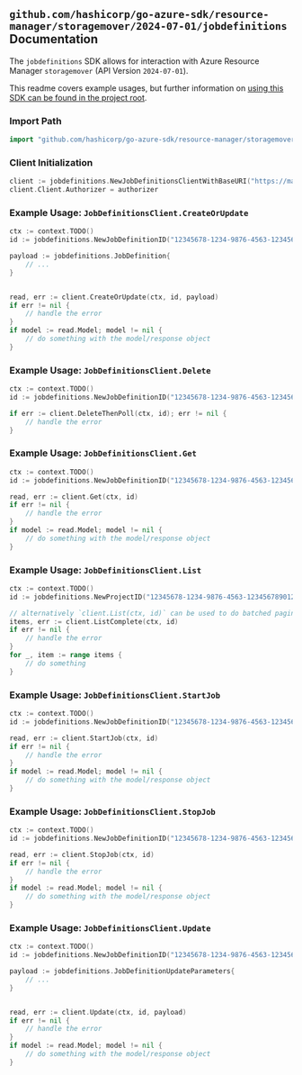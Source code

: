 
## `github.com/hashicorp/go-azure-sdk/resource-manager/storagemover/2024-07-01/jobdefinitions` Documentation

The `jobdefinitions` SDK allows for interaction with Azure Resource Manager `storagemover` (API Version `2024-07-01`).

This readme covers example usages, but further information on [using this SDK can be found in the project root](https://github.com/hashicorp/go-azure-sdk/tree/main/docs).

### Import Path

```go
import "github.com/hashicorp/go-azure-sdk/resource-manager/storagemover/2024-07-01/jobdefinitions"
```


### Client Initialization

```go
client := jobdefinitions.NewJobDefinitionsClientWithBaseURI("https://management.azure.com")
client.Client.Authorizer = authorizer
```


### Example Usage: `JobDefinitionsClient.CreateOrUpdate`

```go
ctx := context.TODO()
id := jobdefinitions.NewJobDefinitionID("12345678-1234-9876-4563-123456789012", "example-resource-group", "storageMoverName", "projectName", "jobDefinitionName")

payload := jobdefinitions.JobDefinition{
	// ...
}


read, err := client.CreateOrUpdate(ctx, id, payload)
if err != nil {
	// handle the error
}
if model := read.Model; model != nil {
	// do something with the model/response object
}
```


### Example Usage: `JobDefinitionsClient.Delete`

```go
ctx := context.TODO()
id := jobdefinitions.NewJobDefinitionID("12345678-1234-9876-4563-123456789012", "example-resource-group", "storageMoverName", "projectName", "jobDefinitionName")

if err := client.DeleteThenPoll(ctx, id); err != nil {
	// handle the error
}
```


### Example Usage: `JobDefinitionsClient.Get`

```go
ctx := context.TODO()
id := jobdefinitions.NewJobDefinitionID("12345678-1234-9876-4563-123456789012", "example-resource-group", "storageMoverName", "projectName", "jobDefinitionName")

read, err := client.Get(ctx, id)
if err != nil {
	// handle the error
}
if model := read.Model; model != nil {
	// do something with the model/response object
}
```


### Example Usage: `JobDefinitionsClient.List`

```go
ctx := context.TODO()
id := jobdefinitions.NewProjectID("12345678-1234-9876-4563-123456789012", "example-resource-group", "storageMoverName", "projectName")

// alternatively `client.List(ctx, id)` can be used to do batched pagination
items, err := client.ListComplete(ctx, id)
if err != nil {
	// handle the error
}
for _, item := range items {
	// do something
}
```


### Example Usage: `JobDefinitionsClient.StartJob`

```go
ctx := context.TODO()
id := jobdefinitions.NewJobDefinitionID("12345678-1234-9876-4563-123456789012", "example-resource-group", "storageMoverName", "projectName", "jobDefinitionName")

read, err := client.StartJob(ctx, id)
if err != nil {
	// handle the error
}
if model := read.Model; model != nil {
	// do something with the model/response object
}
```


### Example Usage: `JobDefinitionsClient.StopJob`

```go
ctx := context.TODO()
id := jobdefinitions.NewJobDefinitionID("12345678-1234-9876-4563-123456789012", "example-resource-group", "storageMoverName", "projectName", "jobDefinitionName")

read, err := client.StopJob(ctx, id)
if err != nil {
	// handle the error
}
if model := read.Model; model != nil {
	// do something with the model/response object
}
```


### Example Usage: `JobDefinitionsClient.Update`

```go
ctx := context.TODO()
id := jobdefinitions.NewJobDefinitionID("12345678-1234-9876-4563-123456789012", "example-resource-group", "storageMoverName", "projectName", "jobDefinitionName")

payload := jobdefinitions.JobDefinitionUpdateParameters{
	// ...
}


read, err := client.Update(ctx, id, payload)
if err != nil {
	// handle the error
}
if model := read.Model; model != nil {
	// do something with the model/response object
}
```
